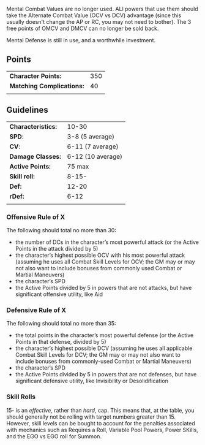 Mental Combat Values are no longer used. ALl powers that use them should take the Alternate Combat Value (OCV vs DCV) advantage (since this usually doesn't change the AP or RC, you may not need to bother). The 3 free points of OMCV and DMCV can no longer be sold back.

Mental Defense is still in use, and a worthwhile investment.

## Points
|||
|---|---|
|**Character Points:**|350|
|**Matching Complications:**|40|
||

## Guidelines
|||
|---|---|
|**Characteristics:**|10-30|
|**SPD**:|3-8 (5 average)|
|**CV**:|6-11 (7 average)|
|**Damage Classes:**|6-12 (10 average)|
|**Active Points:**|75 max|
|**Skill roll:**|8-15-|
|**Def:**|12-20|
|**rDef:**|6-12|
|||
### Offensive Rule of X
The following should total no more than 30:
* the number of DCs in the character’s most powerful attack (or the Active Points in the attack divided by 5)
* the character’s highest possible OCV with his most powerful attack (assuming he uses all Combat Skill Levels for OCV; the GM may or may not also want to include bonuses from commonly used Combat or Martial Maneuvers)
* the character’s SPD
* the Active Points divided by 5 in powers that are not attacks, but have significant offensive utility, like Aid

### Defensive Rule of X
The following should total no more than 35:
* the total points in the character’s most powerful defense (or the Active Points in that defense, divided by 5)
* the character’s highest possible DCV (assuming he uses all applicable Combat Skill Levels for DCV; the GM may or may not also want to include bonuses from commonly-used Combat or Martial Maneuvers)
* the character’s SPD
* the Active Points divided by 5 in powers that are not defenses, but have significant defensive utility, like Invisibility or Desolidification

### Skill Rolls
15- is an *effective*, rather than *hard*, cap. This means that, at the table, you should generally not be rolling with target numbers greater than 15. However, skill levels can be bought to account for the penalties associated with mechanics such as Requires a Roll, Variable Pool Powers, Power SKills, and the EGO vs EGO roll for Summon.
